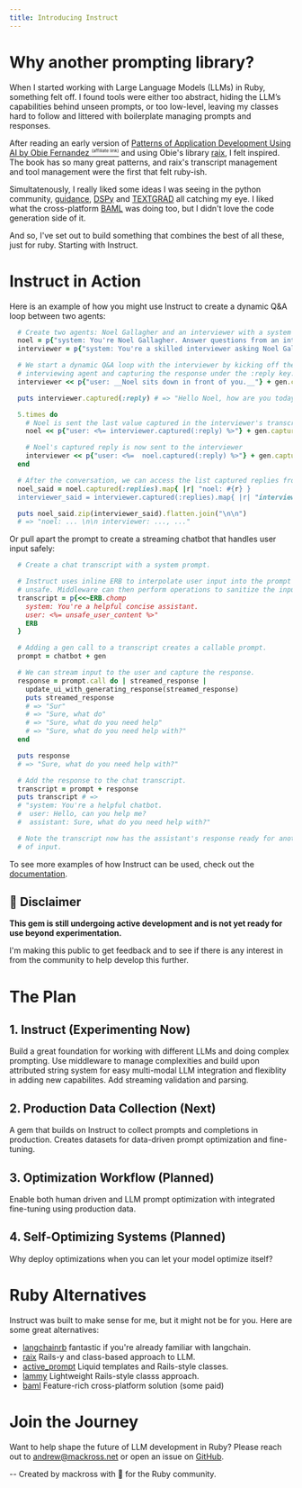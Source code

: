 ```yaml
---
title: Introducing Instruct
---
```


# Why another prompting library?

When I started working with Large Language Models (LLMs) in Ruby, something felt
off. I found tools were either too abstract, hiding the LLM’s capabilities
behind unseen prompts, or too low-level, leaving my classes hard to follow
and littered with boilerplate managing prompts and responses.

After reading an early version of [Patterns of Application Development Using AI
by Obie Fernandez <span style="vertical-align: super; font-size:
8px;">(affiliate
link)</span>](https://www.amazon.com/Patterns-Application-Development-Using-AI-ebook/dp/B0DMP496C8?_encoding=UTF8&dib=eyJ2IjoiMSJ9.37B8s3_VYQDkkNUrd8Pf9tORwsEyCWCzzvWnLB8-5QbwojTZm-OOCGQdBmwlMsCHHvIeU0o51xpoH4QF4ST_hPqW_nJ3SG99vgYueNEUz1I.gSDOM1BYP0IMYXgweqUwii9Sclbd2jZmZzXDcWwQlG0&dib_tag=se&keywords=B001IGV0LS&qid=1733136367&s=digital-text&shoppingPortalEnabled=true&sr=1-1&linkCode=ll1&tag=mackross-20&linkId=860edad6d655fea9fe5254170bb507e1&language=en_US&ref_=as_li_ss_tl)
and using Obie's library [raix](https://github.com/OlympiaAI/raix), I felt
inspired. The book has so many great patterns, and raix's transcript management
and tool management were the first that felt ruby-ish.

Simultatenously, I really liked some ideas I was seeing in the python community,
[guidance](https://github.com/guidance-ai/guidance),
[DSPy](https://github.com/stanfordnlp/dspy) and
[TEXTGRAD](https://textgrad.com/) all catching my eye. I liked what the
cross-platform [BAML](https://docs.boundaryml.com/home) was doing too, but I
didn't love the code generation side of it.

And so, I've set out to build something that combines the best of all these,
just for ruby. Starting with Instruct.

# Instruct in Action

Here is an example of how you might use Instruct to create a dynamic Q&A loop
between two agents:
```ruby
  # Create two agents: Noel Gallagher and an interviewer with a system prompt.
  noel = p{"system: You're Noel Gallagher. Answer questions from an interviewer."}
  interviewer = p{"system: You're a skilled interviewer asking Noel Gallagher questions."}

  # We start a dynamic Q&A loop with the interviewer by kicking off the
  # interviewing agent and capturing the response under the :reply key.
  interviewer << p{"user: __Noel sits down in front of you.__"} + gen.capture(:reply) + "\n".prompt_safe

  puts interviewer.captured(:reply) # => "Hello Noel, how are you today?"

  5.times do
    # Noel is sent the last value captured in the interviewer's transcript
    noel << p{"user: <%= interviewer.captured(:reply) %>"} + gen.capture(:reply, list: :replies) + "\n".prompt_safe

    # Noel's captured reply is now sent to the interviewer
    interviewer << p{"user: <%=  noel.captured(:reply) %>"} + gen.capture(:reply, list: :replies) + "\n".prompt_safe
  end

  # After the conversation, we can access the list captured replies from both agents
  noel_said = noel.captured(:replies).map{ |r| "noel: #{r} }
  interviewer_said = interviewer.captured(:replies).map{ |r| "interviewer: #{r} }

  puts noel_said.zip(interviewer_said).flatten.join("\n\n")
  # => "noel: ... \n\n interviewer: ..., ..."
```

Or pull apart the prompt to create a streaming chatbot that handles user input safely:

```ruby
  # Create a chat transcript with a system prompt.

  # Instruct uses inline ERB to interpolate user input into the prompt and mark it as
  # unsafe. Middleware can then perform operations to sanitize the input (guard rails).
  transcript = p{<<~ERB.chomp
    system: You're a helpful concise assistant.
    user: <%= unsafe_user_content %>"
    ERB
  }

  # Adding a gen call to a transcript creates a callable prompt.
  prompt = chatbot + gen

  # We can stream input to the user and capture the response.
  response = prompt.call do | streamed_response |
    update_ui_with_generating_response(streamed_response)
    puts streamed_response
    # => "Sur"
    # => "Sure, what do"
    # => "Sure, what do you need help"
    # => "Sure, what do you need help with?"
  end

  puts response
  # => "Sure, what do you need help with?"

  # Add the response to the chat transcript.
  transcript = prompt + response
  puts transcript # =>
  # "system: You're a helpful chatbot.
  #  user: Hello, can you help me?
  #  assistant: Sure, what do you need help with?"

  # Note the transcript now has the assistant's response ready for another round
  # of input.
```

To see more examples of how Instruct can be used, check out the [documentation](https://github.com/instruct-rb/instruct).

## 🚧 Disclaimer
**This gem is still undergoing active development and is not yet ready for use beyond experimentation.**

I'm making this public to get feedback and to see if there is any interest in from the community to help develop this further.

# The Plan

## 1. Instruct (Experimenting Now)
Build a great foundation for working with different LLMs and doing complex
prompting. Use middleware to manage complexities and build upon attributed
string system for easy multi-modal LLM integration and flexiblity in adding new
capabilites. Add streaming validation and parsing.

## 2. Production Data Collection (Next)
A gem that builds on Instruct to collect prompts and completions in production.
Creates datasets for data-driven prompt optimization and fine-tuning.

## 3. Optimization Workflow (Planned)
Enable both human driven and LLM prompt optimization with integrated fine-tuning
using production data.

## 4. Self-Optimizing Systems (Planned)
Why deploy optimizations when you can let your model optimize itself?

# Ruby Alternatives
Instruct was built to make sense for me, but it might not be for you. Here are
some great alternatives:

* [langchainrb](https://github.com/patterns-ai-core/langchainrb) fantastic if you're already familiar with langchain.
* [raix](https://github.com/OlympiaAI/raix) Rails-y and class-based approach to LLM.
* [active_prompt](https://github.com/Shaneprrlt/active_prompt) Liquid templates and Rails-style classes.
* [lammy](https://kamil.fyi/introducing-lammy/) Lightweight Rails-style classs approach.
* [baml](https://docs.boundaryml.com/home) Feature-rich cross-platform solution (some paid)

# Join the Journey
Want to help shape the future of LLM development in Ruby? Please reach out to
andrew@mackross.net or open an issue on
[GitHub](https://github.com/instruct-rb/instruct).

--
Created by mackross with 💖 for the Ruby community.
